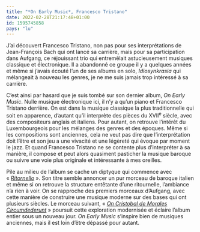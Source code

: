 ```yaml
---
title: "*On Early Music*, Francesco Tristano"
date: 2022-02-28T21:17:48+01:00
id: 1595745858
pays: "lu"
---
```


J’ai découvert Francesco Tristano, non pas pour ses interprétations de Jean-François Bach qui ont lancé sa carrière, mais pour sa participation dans Aufgang, ce réjouissant trio qui entremêlait astucieusement musiques classique et électronique. Il a abandonné ce groupe il y a quelques années et même si j’avais écouté l’un de ses albums en solo, *Idiosynkrasia* qui mélangeait à nouveau les genres, je ne me suis jamais trop intéressé à sa carrière.

C’est ainsi par hasard que je suis tombé sur son dernier album, *On Early Music*. Nulle musique électronique ici, il n’y a qu’un piano et Francesco Tristano derrière. On est dans la musique classique la plus traditionnelle qui soit en apparence, d’autant qu’il interprète des pièces du XVII<sup>e</sup> siècle, avec des compositeurs anglais et italiens. Pour autant, on retrouve l’intérêt du Luxembourgeois pour les mélanges des genres et des époques. Même si les compositions sont anciennes, cela ne veut pas dire que l’interprétation doit l’être et son jeu a une vivacité et une légèreté qui évoque par moment le jazz. Et quand Francesco Tristano ne se contente plus d’interpréter à sa manière, il compose et peut alors quasiment pasticher la musique baroque ou suivre une voie plus originale et intéressante à mes oreilles.

Pile au milieu de l’album se cache un diptyque qui commence avec « [*Ritornello*](https://www.youtube.com/watch?v=kZaYoHRig3Q) ». Son titre semble annoncer un pur morceau de baroque italien et même si on retrouve la structure entêtante d’une ritournelle, l’ambiance n’a rien à voir. On se rapproche des premiers morceaux d’Aufgang, avec cette manière de construire une musique moderne sur des bases qui ont plusieurs siècles. Le morceau suivant, « [*On Cristobal de Morales Circumdederunt*](https://www.youtube.com/watch?v=ddrgeqwBGos) » poursuit cette exploration modernisée et éclaire l’album entier sous un nouveau jour. *On Early Music* s’inspire bien de musiques anciennes, mais il est loin d’être dépassé pour autant. 
